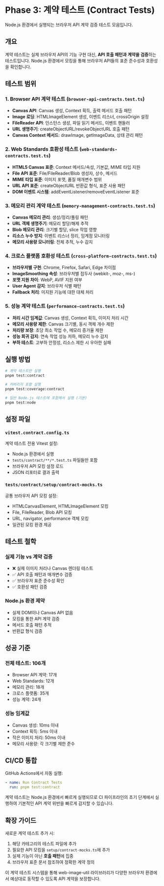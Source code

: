 # Phase 3: 계약 테스트 (Contract Tests)

Node.js 환경에서 실행되는 브라우저 API 계약 검증 테스트 모음입니다.

## 개요

계약 테스트는 실제 브라우저 API의 기능 구현 대신, **API 호출 패턴과 계약을 검증**하는 테스트입니다. Node.js 환경에서 모킹을 통해 브라우저 API들의 표준 준수성과 호환성을 확인합니다.

## 테스트 범위

### 1. Browser API 계약 테스트 (`browser-api-contracts.test.ts`)
- **Canvas API**: Canvas 생성, Context 획득, 출력 메서드 호출 패턴
- **Image 로딩**: HTMLImageElement 생성, 이벤트 리스너, crossOrigin 설정
- **FileReader API**: 인스턴스 생성, 파일 읽기 메서드, 이벤트 핸들러
- **URL 생명주기**: createObjectURL/revokeObjectURL 호출 패턴
- **Canvas Context 메서드**: drawImage, getImageData, 상태 관리 패턴

### 2. Web Standards 호환성 테스트 (`web-standards-contracts.test.ts`)
- **HTML5 Canvas 표준**: Context 메서드/속성, 기본값, MIME 타입 지원
- **File API 표준**: File/FileReader/Blob 생성자, 상수, 메서드
- **MIME 타입 표준**: 이미지 포맷, 품질 매개변수 범위
- **URL API 표준**: createObjectURL 반환값 형식, 표준 사용 패턴
- **DOM 이벤트 시스템**: addEventListener/removeEventListener 표준

### 3. 메모리 관리 계약 테스트 (`memory-management-contracts.test.ts`)
- **Canvas 메모리 관리**: 생성/정리/풀링 패턴
- **URL 객체 생명주기**: 메모리 할당/해제 추적
- **Blob 메모리 관리**: 크기별 할당, slice 작업 영향
- **리소스 누수 방지**: 이벤트 리스너 정리, 임계점 모니터링
- **메모리 사용량 모니터링**: 전체 추적, 누수 감지

### 4. 크로스 플랫폼 호환성 테스트 (`cross-platform-contracts.test.ts`)
- **브라우저별 구현**: Chrome, Firefox, Safari, Edge 차이점
- **ImageSmoothing 속성**: 브라우저별 접두사 (webkit-, moz-, ms-)
- **포맷 지원 차이**: WebP, AVIF 지원 여부
- **User Agent 감지**: 브라우저 식별 패턴
- **Fallback 처리**: 미지원 기능에 대한 대체 처리

### 5. 성능 계약 테스트 (`performance-contracts.test.ts`)
- **처리 시간 임계값**: Canvas 생성, Context 획득, 이미지 처리 시간
- **메모리 사용량 제한**: Canvas 크기별, 동시 객체 개수 제한
- **처리량 보장**: 초당 최소 작업 수, 메모리 증가율 제한
- **성능 회귀 감지**: 연속 작업 성능 저하, 메모리 누수 감지
- **부하 테스트**: 고부하 안정성, 리소스 제한 시 우아한 실패

## 실행 방법

```bash
# 계약 테스트만 실행
pnpm test:contract

# 커버리지 포함 실행
pnpm test:coverage:contract

# 일반 Node.js 테스트에 포함해서 실행 (기본)
pnpm test:node
```

## 설정 파일

### `vitest.contract.config.ts`
계약 테스트 전용 Vitest 설정:
- Node.js 환경에서 실행
- `tests/contract/**/*.test.ts` 파일들만 포함
- 브라우저 API 모킹 설정 로드
- JSON 리포터로 결과 출력

### `tests/contract/setup/contract-mocks.ts`
공통 브라우저 API 모킹 설정:
- HTMLCanvasElement, HTMLImageElement 모킹
- File, FileReader, Blob API 모킹
- URL, navigator, performance 객체 모킹
- 일관된 모킹 환경 제공

## 테스트 철학

### 실제 기능 vs 계약 검증
- ❌ 실제 이미지 처리나 Canvas 렌더링 테스트
- ✅ API 호출 패턴과 매개변수 검증
- ✅ 브라우저 표준 준수성 확인
- ✅ 호환성 패턴 검증

### Node.js 환경 제약
- 실제 DOM이나 Canvas API 없음
- 모킹을 통한 API 계약 검증
- 메서드 호출 패턴 추적
- 반환값 형식 검증

## 성공 기준

### 전체 테스트: **106개**
- Browser API 계약: 17개
- Web Standards: 12개
- 메모리 관리: 18개
- 크로스 플랫폼: 35개
- 성능 계약: 24개

### 성능 임계값
- Canvas 생성: 10ms 이내
- Context 획득: 5ms 이내
- 작은 이미지 처리: 50ms 이내
- 메모리 사용량: 각 크기별 제한 준수

## CI/CD 통합

GitHub Actions에서 자동 실행:
```yaml
- name: Run Contract Tests
  run: pnpm test:contract
```

계약 테스트는 Node.js 환경에서 빠르게 실행되므로 CI 파이프라인의 초기 단계에서 실행하여 기본적인 API 계약 위반을 빠르게 감지할 수 있습니다.

## 확장 가이드

새로운 계약 테스트 추가 시:
1. 해당 카테고리의 테스트 파일에 추가
2. 필요한 API 모킹을 `setup/contract-mocks.ts`에 추가
3. 실제 기능이 아닌 **호출 패턴**에 집중
4. 브라우저 표준 문서 참조하여 정확한 계약 정의

이 계약 테스트 시스템을 통해 web-image-util 라이브러리가 다양한 브라우저 환경에서 예상대로 동작할 수 있도록 API 계약을 보장합니다.